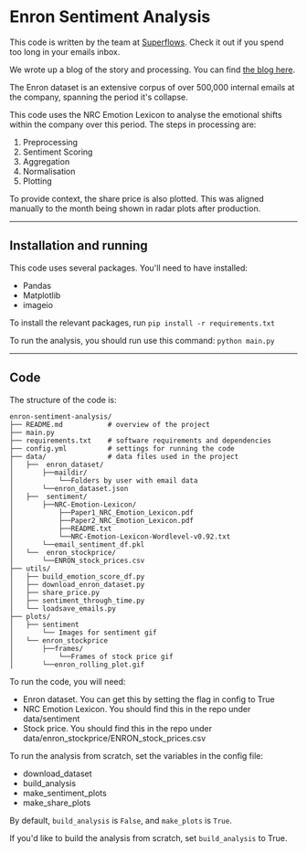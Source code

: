 # Enron Sentiment Analysis

This code is written by the team at [Superflows](https://www.superflows.ai/). Check it out if you spend too long in your emails inbox.

We wrote up a blog of the story and processing. You can find [the blog here](https://www.superflows.ai/blog/enron-sentiment).

The Enron dataset is an extensive corpus of over 500,000 internal emails at the company, spanning the period it's collapse. 

This code uses the NRC Emotion Lexicon to analyse the emotional shifts within the company over this period. The steps in processing are: 

1. Preprocessing
2. Sentiment Scoring
3. Aggregation
4. Normalisation
5. Plotting

To provide context, the share price is also plotted. This was aligned manually to the month being shown in radar plots after production. 

----
## Installation and running

This code uses several packages. You'll need to have installed:
- Pandas
- Matplotlib
- imageio

To install the relevant packages, run ```pip install -r requirements.txt```

To run the analysis, you should run use this command: ```python main.py```

----
## Code

The structure of the code is:
```
enron-sentiment-analysis/
├── README.md           # overview of the project
├── main.py
├── requirements.txt    # software requirements and dependencies
├── config.yml          # settings for running the code
├── data/               # data files used in the project
│   ├──  enron_dataset/
│       ├──maildir/
│           └──Folders by user with email data
│       └──enron_dataset.json
│   ├──  sentiment/
│       ├──NRC-Emotion-Lexicon/
│           ├──Paper1_NRC_Emotion_Lexicon.pdf
│           ├──Paper2_NRC_Emotion_Lexicon.pdf
│           ├──README.txt
│           └──NRC-Emotion-Lexicon-Wordlevel-v0.92.txt
│       └──email_sentiment_df.pkl
│   └──  enron_stockprice/
│       └──ENRON_stock_prices.csv
├── utils/
│   ├── build_emotion_score_df.py
│   ├── download_enron_dataset.py
│   ├── share_price.py
│   ├── sentiment_through_time.py
│   └── loadsave_emails.py
├── plots/
│   ├── sentiment
│       └── Images for sentiment gif
│   └── enron_stockprice
│       ├──frames/
│           └──Frames of stock price gif
│       └──enron_rolling_plot.gif
```

To run the code, you will need:
- Enron dataset. You can get this by setting the flag in config to True
- NRC Emotion Lexicon. You should find this in the repo under data/sentiment
- Stock price. You should find this in the repo under data/enron_stockprice/ENRON_stock_prices.csv

To run the analysis from scratch, set the variables in the config file:
- download_dataset
- build_analysis
- make_sentiment_plots
- make_share_plots

By default, ```build_analysis``` is ```False```, and ```make_plots``` is ```True```.

If you'd like to build the analysis from scratch, set ```build_analysis``` to True. 

